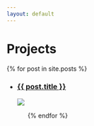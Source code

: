 ```yaml
---
layout: default
---
```


# Projects

{% for post in site.posts %}

<ul>

<li><div class="container">
    <div class="left">
    <h3><a href="{{ post.url | relative_url }}">{{ post.title }}</a></h3>
    <div class="right">
        <img src="{{post.image}}">
    </div>
</div></li>

<ul>

{% endfor %}